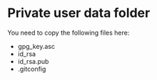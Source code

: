 # Private user data folder

You need to copy the following files here:
- gpg_key.asc
- id_rsa
- id_rsa.pub
- .gitconfig
